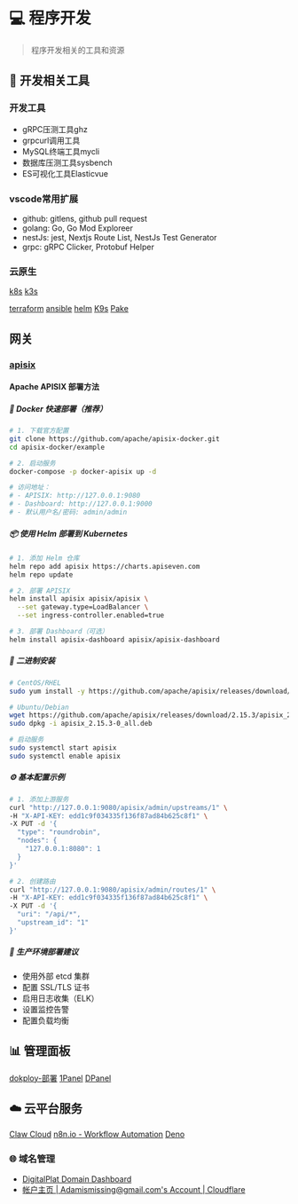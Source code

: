 # 💻 程序开发

> 程序开发相关的工具和资源

## 📝 开发相关工具

### 开发工具
- gRPC压测工具ghz
- grpcurl调用工具
- MySQL终端工具mycli
- 数据库压测工具sysbench
- ES可视化工具Elasticvue

### vscode常用扩展
- github: gitlens, github pull request
- golang: Go, Go Mod Exploreer
- nestJs: jest, Nextjs Route List,  NestJs Test Generator
- grpc: gRPC Clicker, Protobuf Helper

### 云原生
[k8s](https://kubernetes.io/zh-cn/)
[k3s](https://k3s.io/)



[terraform](https://developer.hashicorp.com/terraform)
[ansible](https://docs.ansible.org.cn/ansible/latest/getting_started/index.html) 
[helm](https://helm.sh/zh/docs/)
[K9s](https://github.com/derailed/k9s)
[Pake](https://github.com/tw93/Pake)

## 网关
### [apisix](https://apisix.apache.org/zh/)

#### Apache APISIX 部署方法

##### 🐳 Docker 快速部署（推荐）
```bash
# 1. 下载官方配置
git clone https://github.com/apache/apisix-docker.git
cd apisix-docker/example

# 2. 启动服务
docker-compose -p docker-apisix up -d

# 访问地址：
# - APISIX: http://127.0.0.1:9080
# - Dashboard: http://127.0.0.1:9000
# - 默认用户名/密码: admin/admin
```

##### 📦 使用 Helm 部署到 Kubernetes
```bash
# 1. 添加 Helm 仓库
helm repo add apisix https://charts.apiseven.com
helm repo update

# 2. 部署 APISIX
helm install apisix apisix/apisix \
  --set gateway.type=LoadBalancer \
  --set ingress-controller.enabled=true

# 3. 部署 Dashboard（可选）
helm install apisix-dashboard apisix/apisix-dashboard
```

##### 🔧 二进制安装
```bash
# CentOS/RHEL
sudo yum install -y https://github.com/apache/apisix/releases/download/2.15.3/apisix-2.15.3-0.el7.noarch.rpm

# Ubuntu/Debian
wget https://github.com/apache/apisix/releases/download/2.15.3/apisix_2.15.3-0_all.deb
sudo dpkg -i apisix_2.15.3-0_all.deb

# 启动服务
sudo systemctl start apisix
sudo systemctl enable apisix
```

##### ⚙️ 基本配置示例
```bash
# 1. 添加上游服务
curl "http://127.0.0.1:9080/apisix/admin/upstreams/1" \
-H "X-API-KEY: edd1c9f034335f136f87ad84b625c8f1" \
-X PUT -d '{
  "type": "roundrobin",
  "nodes": {
    "127.0.0.1:8080": 1
  }
}'

# 2. 创建路由
curl "http://127.0.0.1:9080/apisix/admin/routes/1" \
-H "X-API-KEY: edd1c9f034335f136f87ad84b625c8f1" \
-X PUT -d '{
  "uri": "/api/*",
  "upstream_id": "1"
}'
```

##### 🚀 生产环境部署建议
- 使用外部 etcd 集群
- 配置 SSL/TLS 证书
- 启用日志收集（ELK）
- 设置监控告警
- 配置负载均衡


## 📊 管理面板

[dokploy-部署](https://dokploy.com/zh-Hans/)
[1Panel](https://1panel.cn/)
[DPanel](https://dpanel.cc/)

## ☁️ 云平台服务

[Claw Cloud](https://ap-southeast-1.run.claw.cloud/)
[n8n.io - Workflow Automation](https://n8n-udmtggtk.ap-southeast-1.clawcloudrun.com/setup)
[Deno](https://dash.deno.com/account/overview)

### 🌐 域名管理
- [DigitalPlat Domain Dashboard](https://dash.domain.digitalplat.org/panel/main?page=%2Fpanel%2Foverview)
- [帐户主页 | Adamismissing@gmail.com's Account | Cloudflare](https://dash.cloudflare.com/bc4956e16ef38f597bab41c1756ce3f6/home/domains)
